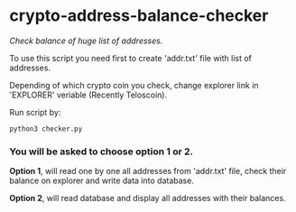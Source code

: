 # crypto-address-balance-checker
*Check balance of huge list of addresses.*

To use this script you need first to create 'addr.txt' file with list of addresses.

Depending of which crypto coin you check, change explorer link in 'EXPLORER' veriable (Recently Teloscoin).

Run script by:
```
python3 checker.py
```
### You will be asked to choose option 1 or 2.

**Option 1**, will read one by one all addresses from 'addr.txt' file, check their balance on explorer and write data into database.

**Option 2**, will read database and display all addresses with their balances.
